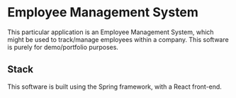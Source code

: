 # Employee Management System

This particular application is an Employee Management System, which might be used to track/manage employees within a company. This software is purely for demo/portfolio purposes.

## Stack

This software is built using the Spring framework, with a React front-end.
